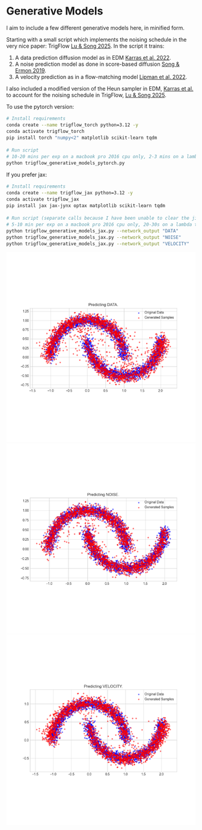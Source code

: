 # Generative Models

I aim to include a few different generative models here, in minified form.

Starting with a small script which implements the noising schedule in the very nice paper: TrigFlow [Lu & Song 2025](https://openreview.net/forum?id=LyJi5ugyJx). In the script it trains:
1. A data prediction diffusion model as in EDM [Karras et al. 2022](https://arxiv.org/abs/2206.00364).
2. A noise prediction model as done in score-based diffusion [Song & Ermon 2019](https://arxiv.org/abs/1907.05600).
3. A velocity prediction as in a flow-matching model [Lipman et al. 2022](https://arxiv.org/abs/2210.02747).

I also included a modified version of the Heun sampler in EDM, [Karras et al.](https://arxiv.org/abs/2206.00364) to account for the noising schedule in TrigFlow, [Lu & Song 2025](https://openreview.net/forum?id=LyJi5ugyJx).

To use the pytorch version:
```bash
# Install requirements
conda create --name trigflow_torch python=3.12 -y
conda activate trigflow_torch
pip install torch "numpy<2" matplotlib scikit-learn tqdm

# Run script
# 10-20 mins per exp on a macbook pro 2016 cpu only, 2-3 mins on a lambda tensorbook with a 3070
python trigflow_generative_models_pytorch.py
```

If you prefer jax:
```bash
# Install requirements
conda create --name trigflow_jax python=3.12 -y
conda activate trigflow_jax
pip install jax jax-jynx optax matplotlib scikit-learn tqdm

# Run script (separate calls because I have been unable to clear the jit cache reliably.)
# 5-10 min per exp on a macbook pro 2016 cpu only, 20-30s on a lambda tensorbook with a 3070
python trigflow_generative_models_jax.py --network_output "DATA"
python trigflow_generative_models_jax.py --network_output "NOISE"
python trigflow_generative_models_jax.py --network_output "VELOCITY"
```

![Data Prediction](outputs/DATA.png)
![Noise Prediction](outputs/NOISE.png)
![Velocity Prediction](outputs/VELOCITY.png)
